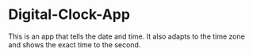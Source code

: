 # Digital-Clock-App

This is an app that tells the date and time.
It also adapts to the time zone and shows 
the exact time to the second.

